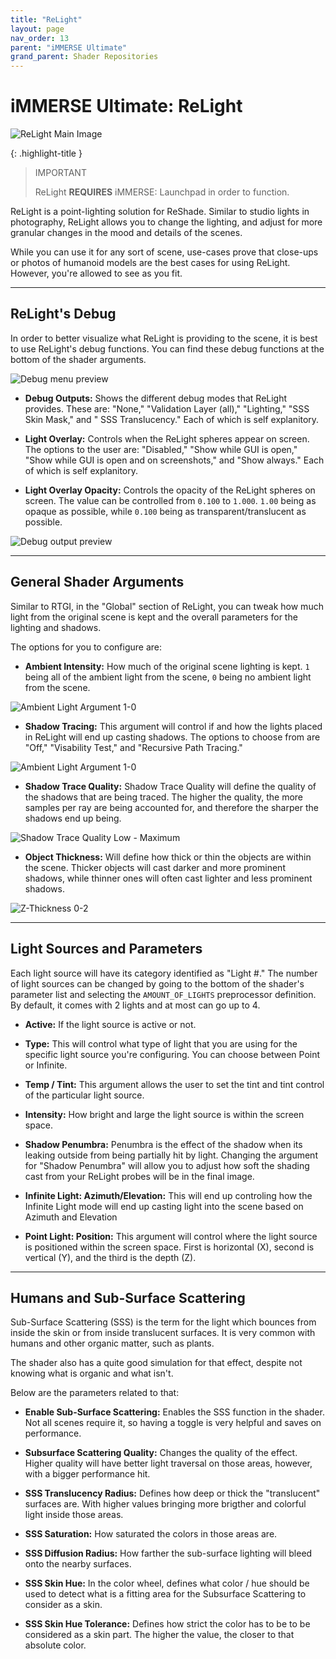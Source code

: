 ```yaml
---
title: "ReLight"
layout: page
nav_order: 13
parent: "iMMERSE Ultimate"
grand_parent: Shader Repositories
---
```


# iMMERSE Ultimate: ReLight

![ReLight Main Image](../images/relight-main.webp)

{: .highlight-title }
>IMPORTANT
>
>ReLight **REQUIRES** iMMERSE: Launchpad in order to function.

ReLight is a point-lighting solution for ReShade. Similar to studio lights in photography, ReLight allows you to change the lighting, and adjust for more granular changes in the mood and details of the scenes.

While you can use it for any sort of scene, use-cases prove that close-ups or photos of humanoid models are the best cases for using ReLight. However, you're allowed to see as you fit.

---

## ReLight's Debug

In order to better visualize what ReLight is providing to the scene, it is best to use ReLight's debug functions. You can find these debug functions at the bottom of the shader arguments.

![Debug menu preview](../images/relight-debug-menu.png)

* **Debug Outputs:** Shows the different debug modes that ReLight provides. These are: "None," "Validation Layer (all)," "Lighting," "SSS Skin Mask," and " SSS Translucency." Each of which is self explanitory.

* **Light Overlay:** Controls when the ReLight spheres appear on screen. The options to the user are: "Disabled," "Show while GUI is open," "Show while GUI is open and on screenshots," and "Show always." Each of which is self explanitory.

* **Light Overlay Opacity:** Controls the opacity of the ReLight spheres on screen. The value can be controlled from `0.100` to `1.000`. `1.00` being as opaque as possible, while `0.100` being as transparent/translucent as possible.

![Debug output preview](../images/relight-debug.png)

---

## General Shader Arguments

Similar to RTGI, in the "Global" section of ReLight, you can tweak how much light from the original scene is kept and the overall parameters for the lighting and shadows.

The options for you to configure are:

* **Ambient Intensity:** How much of the original scene lighting is kept. `1` being all of the ambient light from the scene, `0` being no ambient light from the scene.

![Ambient Light Argument 1-0](../images/ambient-light-slider.png)

* **Shadow Tracing:** This argument will control if and how the lights placed in ReLight will end up casting shadows. The options to choose from are "Off," "Visability Test," and "Recursive Path Tracing."

![Ambient Light Argument 1-0](../images/relight-shadow-tracing-type.png)

* **Shadow Trace Quality:** Shadow Trace Quality will define the quality of the shadows that are being traced. The higher the quality, the more samples per ray are being accounted for, and therefore the sharper the shadows end up being.

![Shadow Trace Quality Low - Maximum](../images/relight-shadow-quality.png)

* **Object Thickness:** Will define how thick or thin the objects are within the scene. Thicker objects will cast darker and more prominent shadows, while thinner ones will often cast lighter and less prominent shadows.

![Z-Thickness 0-2](../images/relight-z-thickness.png)

---

## Light Sources and Parameters

Each light source will have its category identified as "Light #." The number of light sources can be changed by going to the bottom of the shader's parameter list and selecting the `AMOUNT_OF_LIGHTS` preprocessor definition. By default, it comes with 2 lights and at most can go up to 4.

* **Active:** If the light source is active or not.

* **Type:** This will control what type of light that you are using for the specific light source you're configuring. You can choose between Point or Infinite.

* **Temp / Tint:** This argument allows the user to set the tint and tint control of the particular light source.

* **Intensity:** How bright and large the light source is within the screen space.

* **Shadow Penumbra:** Penumbra is the effect of the shadow when its leaking outside from being partially hit by light. Changing the argument for "Shadow Penumbra" will allow you to adjust how soft the shading cast from your ReLight probes will be in the final image.

* **Infinite Light: Azimuth/Elevation:** This will end up controling how the Infinite Light mode will end up casting light into the scene based on Azimuth and Elevation

* **Point Light: Position:** This argument will control where the light source is positioned within the screen space. First is horizontal (X), second is vertical (Y), and the third is the depth (Z).

---

## Humans and Sub-Surface Scattering

Sub-Surface Scattering (SSS) is the term for the light which bounces from inside the skin or from inside translucent surfaces. It is very common with humans and other organic matter, such as plants.

The shader also has a quite good simulation for that effect, despite not knowing what is organic and what isn't.

Below are the parameters related to that:

* **Enable Sub-Surface Scattering:** Enables the SSS function in the shader. Not all scenes require it, so having a toggle is very helpful and saves on performance.

* **Subsurface Scattering Quality:** Changes the quality of the effect. Higher quality will have better light traversal on those areas, however, with a bigger performance hit.

* **SSS Translucency Radius:** Defines how deep or thick the "translucent" surfaces are. With higher values bringing more brigther and colorful light inside those areas.

* **SSS Saturation:** How saturated the colors in those areas are.

* **SSS Diffusion Radius:** How farther the sub-surface lighting will bleed onto the nearby surfaces.

* **SSS Skin Hue:** In the color wheel, defines what color / hue should be used to detect what is a fitting area for the Subsurface Scattering to consider as a skin.

* **SSS Skin Hue Tolerance:** Defines how strict the color has to be to be considered as a skin part. The higher the value, the closer to that absolute color.
